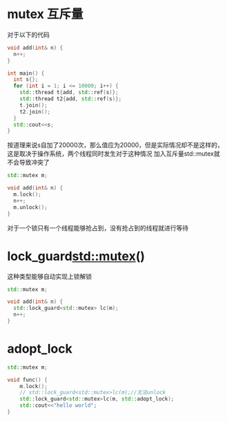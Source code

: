 # mutex 互斥量
对于以下的代码
```cpp
void add(int& n) {
  n++;
}

int main() {
  int s{};
  for (int i = 1; i <= 10000; i++) {
    std::thread t{add, std::ref(s)};
    std::thread t2{add, std::ref(s)};
    t.join();
    t2.join();
  }
  std::cout<<s;
}
```
按道理来说s自加了20000次，那么值应为20000，但是实际情况却不是这样的，这是取决于操作系统，两个线程同时发生对于这种情况
加入互斥量std::mutex就不会导致冲突了
```cpp
std::mutex m;

void add(int& n) {
  m.lock();
  n++;
  m.unlock();
}
```
对于一个锁只有一个线程能够抢占到，没有抢占到的线程就进行等待
# lock_guard<std::mutex>()
这种类型能够自动实现上锁解锁
```cpp
std::mutex m;

void add(int& n) {
  std::lock_guard<std::mutex> lc(m);
  n++;
}


```

# adopt_lock
```cpp
std::mutex m;

void func() {
    m.lock();
    // std::lock_guard<std::mutex>lc(m);//无法unlock
    std::lock_guard<std::mutex>lc(m, std::adopt_lock);
    std::cout<<"hello world";
}
```
